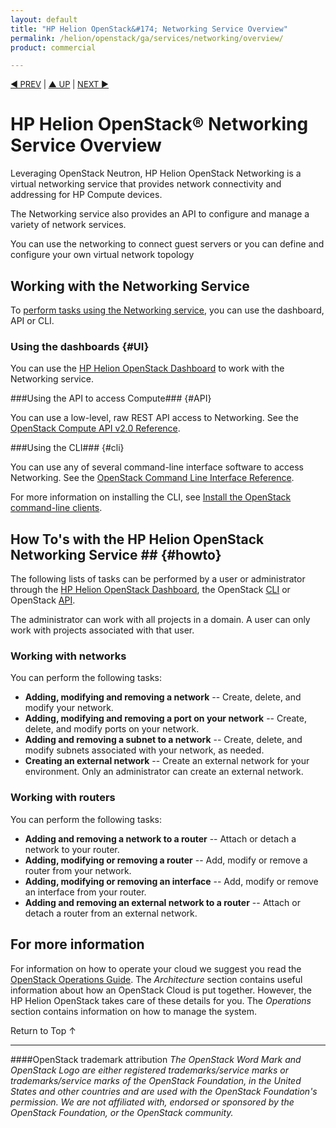 ```yaml
---
layout: default
title: "HP Helion OpenStack&#174; Networking Service Overview"
permalink: /helion/openstack/ga/services/networking/overview/
product: commercial

---
```

<!--UNDER REVISION-->

<script>

function PageRefresh {
onLoad="window.refresh"
}

PageRefresh();

</script>


<p style="font-size: small;"> <a href="/helion/openstack/services/imaging/overview/">&#9664; PREV</a> | <a href="/helion/openstack/services/overview/">&#9650; UP</a> | <a href="/helion/openstack/services/object/overview/"> NEXT &#9654</a> </p>


# HP Helion OpenStack&#174; Networking Service Overview #

<!-- modeled after HP Cloud Networking Getting Started (network.getting.started.md) -->

Leveraging OpenStack Neutron, HP Helion OpenStack Networking is a virtual networking service that provides network connectivity and addressing for HP Compute devices.

The Networking service also provides an API to configure and manage a variety of network services.

You can use the networking to connect guest servers or you can define and configure your own virtual network topology

## Working with the Networking Service

To [perform tasks using the Networking service](#howto), you can use the dashboard, API or CLI.

### Using the dashboards {#UI}

You can use the [HP Helion OpenStack Dashboard](/helion/openstack/dashboard/how-works/) to work with the Networking service.

###Using the API to access Compute### {#API}
 
You can use a low-level, raw REST API access to Networking. See the [OpenStack Compute API v2.0 Reference](http://developer.openstack.org/api-ref-networking-v2.html).

###Using the CLI### {#cli}

You can use any of several command-line interface software to access Networking. See the [OpenStack Command Line Interface Reference](http://docs.openstack.org/cli-reference/content/neutronclient_commands.html).

For more information on installing the CLI, see [Install the OpenStack command-line clients](http://docs.openstack.org/user-guide/content/install_clients.html).

## How To's with the HP Helion OpenStack Networking Service ## {#howto}

The following lists of tasks can be performed by a user or administrator through the [HP Helion OpenStack Dashboard](/helion/openstack/dashboard/how-works/), the OpenStack [CLI](http://docs.openstack.org/cli-reference/content/neutronclient_commands.html) or OpenStack [API](http://developer.openstack.org/api-ref-networking-v2.html).

The administrator can work with all projects in a domain. A user can only work with projects associated with that user.

### Working with networks ###

You can perform the following tasks:

- **Adding, modifying and removing a network** -- Create, delete, and modify your network.
- **Adding, modifying and removing a port on your network** -- Create, delete, and modify ports on your network.
- **Adding and removing a subnet to a network** -- Create, delete, and modify subnets associated with your network, as needed.
- **Creating an external network** -- Create an external network for your environment. Only an administrator can create an external network.

### Working with routers ###

You can perform the following tasks:

- **Adding and removing a network to a router** -- Attach or detach a network to your router.
- **Adding, modifying or removing a router** -- Add, modify or remove a router from your network.
- **Adding, modifying or removing an interface** -- Add, modify or remove an interface from your router.
- **Adding and removing an external network to a router** -- Attach or detach a router from an external network.

## For more information ##

For information on how to operate your cloud we suggest you read the [OpenStack Operations Guide](http://docs.openstack.org/ops/). The *Architecture* section contains useful information about how an OpenStack Cloud is put together. However, the HP Helion OpenStack takes care of these details for you. The *Operations* section contains information on how to manage the system.

<!-- Not in beta; GA aether only?
### Adding and removing a network to a DHCP agent ###

Use the Networking service to add or remove a network from a DHCP agent.

### Adding and removing a router to an L3 agent ###

Use the Networking service to add or remove a network from an L3 agent.
-->

 <a href="#top" style="padding:14px 0px 14px 0px; text-decoration: none;"> Return to Top &#8593; </a>

----
####OpenStack trademark attribution
*The OpenStack Word Mark and OpenStack Logo are either registered trademarks/service marks or trademarks/service marks of the OpenStack Foundation, in the United States and other countries and are used with the OpenStack Foundation's permission. We are not affiliated with, endorsed or sponsored by the OpenStack Foundation, or the OpenStack community.*
